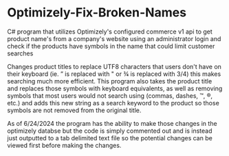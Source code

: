 # Optimizely-Fix-Broken-Names
C# program that utilizes Optimizely's configured commerce v1 api to get product name's from a company's website using an administrator login and check if the products have symbols in the name that could limit customer searches

Changes product titles to replace UTF8 characters that users don't have on their keyboard (ie. ” is replaced with " or ¾ is replaced with 3/4) this makes searching much more efficient.  This program also takes the product title and replaces those symbols with keyboard equivalents, as well as removing symbols that most users would not search using (commas, dashes, ™, ®, etc.) and adds this new string as a search keyword to the product so those symbols are not removed from the original title.

As of 6/24/2024 the program has the ability to make those changes in the optimizely databse but the code is simply commented out and is instead just outputted to a tab delimited text file so the potential changes can be viewed first before making the changes.
